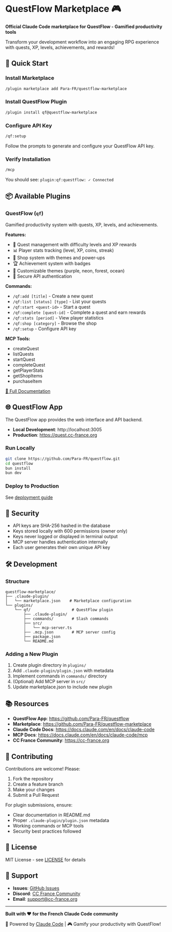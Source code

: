 # QuestFlow Marketplace 🎮

**Official Claude Code marketplace for QuestFlow - Gamified productivity tools**

Transform your development workflow into an engaging RPG experience with quests, XP, levels, achievements, and rewards!

## 🚀 Quick Start

### Install Marketplace

```bash
/plugin marketplace add Para-FR/questflow-marketplace
```

### Install QuestFlow Plugin

```bash
/plugin install qf@questflow-marketplace
```

### Configure API Key

```bash
/qf:setup
```

Follow the prompts to generate and configure your QuestFlow API key.

### Verify Installation

```bash
/mcp
```

You should see: `plugin:qf:questflow: ✓ Connected`

## 📦 Available Plugins

### QuestFlow (`qf`)

Gamified productivity system with quests, XP, levels, and achievements.

**Features:**
- 🎯 Quest management with difficulty levels and XP rewards
- 📊 Player stats tracking (level, XP, coins, streak)
- 🏪 Shop system with themes and power-ups
- 🏆 Achievement system with badges
- 🎨 Customizable themes (purple, neon, forest, ocean)
- 🔐 Secure API authentication

**Commands:**
- `/qf:add [title]` - Create a new quest
- `/qf:list [status] [type]` - List your quests
- `/qf:start <quest-id>` - Start a quest
- `/qf:complete [quest-id]` - Complete a quest and earn rewards
- `/qf:stats [period]` - View player statistics
- `/qf:shop [category]` - Browse the shop
- `/qf:setup` - Configure API key

**MCP Tools:**
- createQuest
- listQuests
- startQuest
- completeQuest
- getPlayerStats
- getShopItems
- purchaseItem

[📖 Full Documentation](plugins/qf/README.md)

## 🌐 QuestFlow App

The QuestFlow app provides the web interface and API backend.

- **Local Development**: http://localhost:3005
- **Production**: https://quest.cc-france.org

### Run Locally

```bash
git clone https://github.com/Para-FR/questflow.git
cd questflow
bun install
bun dev
```

### Deploy to Production

See [deployment guide](https://github.com/Para-FR/questflow/blob/master/docs/DEPLOYMENT_QUEST_CC_FRANCE.md)

## 🔐 Security

- API keys are SHA-256 hashed in the database
- Keys stored locally with 600 permissions (owner only)
- Keys never logged or displayed in terminal output
- MCP server handles authentication internally
- Each user generates their own unique API key

## 🛠️ Development

### Structure

```
questflow-marketplace/
├── .claude-plugin/
│   └── marketplace.json    # Marketplace configuration
└── plugins/
    └── qf/                  # QuestFlow plugin
        ├── .claude-plugin/
        ├── commands/        # Slash commands
        ├── src/
        │   └── mcp-server.ts
        ├── .mcp.json        # MCP server config
        ├── package.json
        └── README.md
```

### Adding a New Plugin

1. Create plugin directory in `plugins/`
2. Add `.claude-plugin/plugin.json` with metadata
3. Implement commands in `commands/` directory
4. (Optional) Add MCP server in `src/`
5. Update marketplace.json to include new plugin

## 📚 Resources

- **QuestFlow App**: https://github.com/Para-FR/questflow
- **Marketplace**: https://github.com/Para-FR/questflow-marketplace
- **Claude Code Docs**: https://docs.claude.com/en/docs/claude-code
- **MCP Docs**: https://docs.claude.com/en/docs/claude-code/mcp
- **CC France Community**: https://cc-france.org

## 🤝 Contributing

Contributions are welcome! Please:

1. Fork the repository
2. Create a feature branch
3. Make your changes
4. Submit a Pull Request

For plugin submissions, ensure:
- Clear documentation in README.md
- Proper `.claude-plugin/plugin.json` metadata
- Working commands or MCP tools
- Security best practices followed

## 📝 License

MIT License - see [LICENSE](LICENSE) for details

## 💬 Support

- **Issues**: [GitHub Issues](https://github.com/Para-FR/questflow-marketplace/issues)
- **Discord**: [CC France Community](#)
- **Email**: support@cc-france.org

---

**Built with ❤️ for the French Claude Code community**

🤖 Powered by [Claude Code](https://claude.com/code) | 🎮 Gamify your productivity with QuestFlow!
